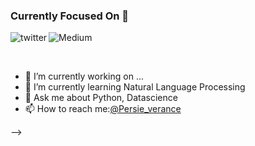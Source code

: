 ### Currently Focused On 👋

<p>
<a href="https://twitter.com/Persie_verance">
   <img align="left" alt="twitter" src="https://img.shields.io/badge/Twitter-1DA1F2?style=for-the-badge&logo=twitter&logoColor=white" />
</a>&nbsp;&nbsp;

<a href="https://medium.com/@theprasadpatil">
   <img align="left" alt="Medium" src="https://img.shields.io/badge/Medium-9146FF?style=for-the-badge&logo=medium&logoColor=white" />
</a>&nbsp;&nbsp;
<p/>
<br/>
<p>

- 🔭 I’m currently working on ...
- 🌱 I’m currently learning Natural Language Processing
- 💬 Ask me about Python, Datascience
- 📫 How to reach me:[@Persie_verance](https://twitter.com/Persie_verance)


-->
